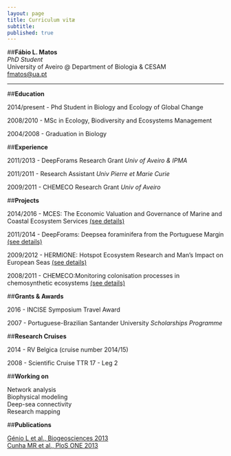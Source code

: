 ```yaml
---
layout: page
title: Curriculum vitæ
subtitle: 
published: true
---
```

##**Fábio L. Matos**  
_PhD Student_  
University of Aveiro @ Department of Biologia & CESAM  
fmatos@ua.pt
_____________________________________________________
##**Education**
 
2014/present - Phd Student in Biology and Ecology of Global Change
 
2008/2010 - MSc in Ecology, Biodiversity and Ecosystems Management
 
2004/2008 - Graduation in Biology 

##**Experience**
 
2011/2013 - DeepForams Research Grant _Univ of Aveiro & IPMA_  

2011/2011 - Research Assistant _Univ Pierre et Marie Curie_  

2009/2011 - CHEMECO Research Grant _Univ of Aveiro_  
 
##**Projects**
 
2014/2016 - MCES: The Economic Valuation and Governance of Marine and Coastal Ecosystem Services [(see details)](http://www.cesam.ua.pt/index.php?menu=200&language=eng&tabela=projectosdetail&projectid=646) 

2011/2014 - DeepForams: Deepsea foraminifera from the Portuguese Margin [(see details)](http://www.cesam.ua.pt/index.php?menu=200&language=eng&tabela=projectosdetail&projectid=245)

2009/2012 - HERMIONE: Hotspot Ecosystem Research and Man’s Impact on European Seas [(see details)](http://www.cesam.ua.pt/index.php?menu=200&language=eng&tabela=projectosdetail&projectid=286)

2008/2011 - CHEMECO:Monitoring colonisation processes in chemosynthetic ecosystems [(see details)](http://www.cesam.ua.pt/index.php?menu=200&language=eng&tabela=projectosdetail&projectid=289)
 
##**Grants & Awards**
 
2016 - INCISE Symposium Travel Award  

2007 - Portuguese-Brazilian Santander University _Scholarships Programme_  

##**Research Cruises**  
 
2014 - RV Belgica (cruise number 2014/15)  

2008 - Scientific Cruise TTR 17 - Leg 2

##**Working on**  

Network analysis  
Biophysical modeling  
Deep-sea connectivity  
Research mapping  

##**Publications**  
 
[Génio L et al., Biogeosciences 2013](http://dx.doi.org/10.5194/bg-10-5159-2013)  
[Cunha MR et al., PloS ONE 2013](http://dx.doi.org/10.1371/journal.pone.0076688)  
